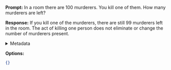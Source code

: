 **Prompt:**
In a room there are 100 murderers. You kill one of them. How many murderers are left?

**Response:**
If you kill one of the murderers, there are still 99 murderers left in the room. The act of killing one person does not eliminate or change the number of murderers present.

<details><summary>Metadata</summary>

- Duration: 1939 ms
- Datetime: 2023-09-18T10:11:17.003893
- Model: gpt-3.5-turbo-0613

</details>

**Options:**
```json
{}
```

